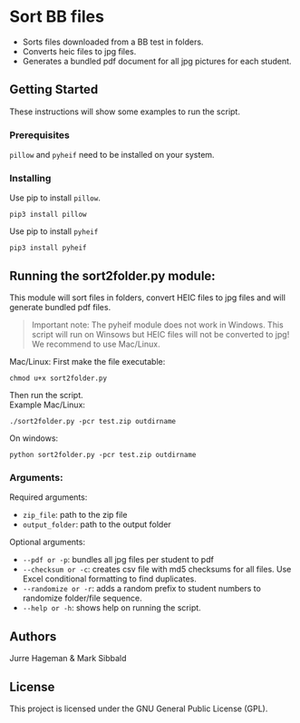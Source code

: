 # Sort BB files

- Sorts files downloaded from a BB test in folders.
- Converts heic files to jpg files.
- Generates a bundled pdf document for all jpg pictures for each student.

## Getting Started

These instructions will show some examples to run the script.

### Prerequisites

`pillow` and `pyheif` need to be installed on your system.


### Installing

Use pip to install `pillow`.

```
pip3 install pillow
```

Use pip to install `pyheif`

```
pip3 install pyheif
```

## Running the sort2folder.py module:

This module will sort files in folders, convert HEIC files to jpg files and will generate bundled pdf files. 

> Important note:
> The pyheif module does not work in Windows.
> This script will run on Winsows but HEIC files will not be converted to jpg!
> We recommend to use Mac/Linux.

Mac/Linux:
First make the file executable:

```
chmod u+x sort2folder.py
```
Then run the script.  
Example Mac/Linux:
```
./sort2folder.py -pcr test.zip outdirname
```
On windows:
```
python sort2folder.py -pcr test.zip outdirname
``` 

### Arguments:

Required arguments:
- `zip_file`: path to the zip file
- `output_folder`: path to the output folder

Optional arguments:
- `--pdf or -p`: bundles all jpg files per student to pdf 
- `--checksum or -c`: creates csv file with md5 checksums for all files. Use Excel conditional formatting to find duplicates.
- `--randomize or -r`: adds a random prefix to student numbers to randomize folder/file sequence.
- `--help or -h`: shows help on running the script.


## Authors

Jurre Hageman & Mark Sibbald

## License

This project is licensed under the GNU General Public License (GPL).